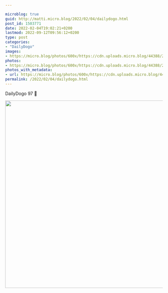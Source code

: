 ```yaml
---

microblog: true
guid: http://matti.micro.blog/2022/02/04/dailydogo.html
post_id: 1503771
date: 2022-02-04T19:02:21+0200
lastmod: 2022-09-12T09:56:12+0200
type: post
categories:
- "DailyDogo"
images:
- https://micro.blog/photos/600x/https://cdn.uploads.micro.blog/44388/2022/9af940d282.jpg
photos:
- https://micro.blog/photos/600x/https://cdn.uploads.micro.blog/44388/2022/9af940d282.jpg
photos_with_metadata:
- url: https://micro.blog/photos/600x/https://cdn.uploads.micro.blog/44388/2022/9af940d282.jpg
permalink: /2022/02/04/dailydogo.html
---
```

DailyDogo 97 🐶

<img src="/media/uploads/2022/9af940d282.jpg" width="600" height="600" alt="" />

